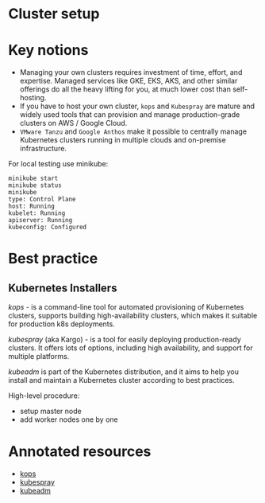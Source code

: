 # Cluster setup

# Key notions

* Managing your own clusters requires investment of time, effort, and expertise. Managed services like GKE, EKS, AKS, 
and other similar offerings do all the heavy lifting for you, at much lower cost than self-hosting.
* If you have to host your own cluster, `kops` and `Kubespray` are mature and widely used tools that can provision 
and manage production-grade clusters on AWS / Google Cloud.
* `VMware Tanzu` and `Google Anthos` make it possible to centrally manage Kubernetes clusters running in 
multiple clouds and on-premise infrastructure.

For local testing use minikube:

```shell
minikube start
minikube status
minikube
type: Control Plane
host: Running
kubelet: Running
apiserver: Running
kubeconfig: Configured
```

# Best practice

## Kubernetes Installers

_kops_  - is a command-line tool for automated provisioning of Kubernetes clusters, supports building 
high-availability clusters, which makes it suitable for production k8s deployments. 

_kubespray_ (aka Kargo) - is a tool for easily deploying production-ready clusters. 
It offers lots of options, including high availability, and support for multiple platforms.

_kubeadm_ is part of the Kubernetes distribution, and it aims to help you install and maintain a Kubernetes 
cluster according to best practices.

High-level procedure:

* setup master node
* add worker nodes one by one

# Annotated resources

* [kops](https://kops.sigs.k8s.io/)
* [kubespray](https://github.com/kubernetes-sigs/kubespray)
* [kubeadm](https://kubernetes.io/docs/setup/production-environment/tools/kubeadm/create-cluster-kubeadm/)